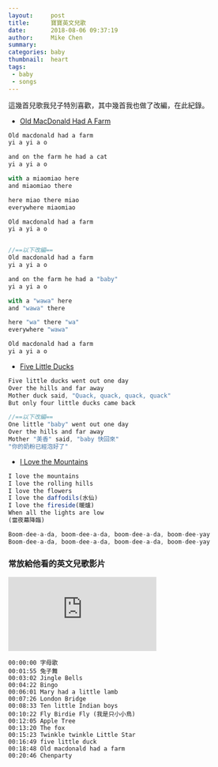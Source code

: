 ```yaml
---
layout:     post
title:      寶寶英文兒歌
date:       2018-08-06 09:37:19
author:     Mike Chen
summary:    
categories: baby
thumbnail:  heart
tags:
 - baby
 - songs
---
```


這幾首兒歌我兒子特別喜歡，其中幾首我也做了改編，在此紀錄。

* [Old MacDonald Had A Farm](https://www.youtube.com/watch?v=lxBdN_8ltR8)

```js
Old macdonald had a farm
yi a yi a o

and on the farm he had a cat
yi a yi a o

with a miaomiao here
and miaomiao there

here miao there miao
everywhere miaomiao

Old macdonald had a farm
yi a yi a o


//==以下改編==
Old macdonald had a farm
yi a yi a o

and on the farm he had a "baby"
yi a yi a o

with a "wawa" here
and "wawa" there

here "wa" there "wa"
everywhere "wawa"

Old macdonald had a farm
yi a yi a o

```

* [Five Little Ducks](https://www.youtube.com/watch?v=5NUiGQpQFAM)

```js
Five little ducks went out one day 
Over the hills and far away
Mother duck said, "Quack, quack, quack, quack"
But only four little ducks came back

//==以下改編==
One little "baby" went out one day 
Over the hills and far away
Mother "美香" said, "baby 快回來"
"你的奶粉已經泡好了"

```

* [I Love the Mountains](https://www.youtube.com/watch?v=VCPg3Bx1vf0)

```js
I love the mountains 
I love the rolling hills 
I love the flowers
I love the daffodils(水仙)
I love the fireside(暖爐)
When all the lights are low 
(當夜幕降臨)

Boom-dee-a-da, boom-dee-a-da, boom-dee-a-da, boom-dee-yay
Boom-dee-a-da, boom-dee-a-da, boom-dee-a-da, boom-dee-yay
```





### 常放給他看的英文兒歌影片

<div class="videoWrapper">
    <iframe src="https://www.youtube.com/embed/_EdEB_BuSFw" frameborder="0" allow="autoplay; encrypted-media" allowfullscreen></iframe>
</div>

```
00:00:00 字母歌
00:01:55 兔子舞
00:03:02 Jingle Bells
00:04:22 Bingo
00:06:01 Mary had a little lamb
00:07:26 London Bridge
00:08:33 Ten little Indian boys
00:10:22 Fly Birdie Fly (我是只小小鳥)
00:12:05 Apple Tree
00:13:20 The fox
00:15:23 Twinkle twinkle Little Star
00:16:49 five little duck 
00:18:48 Old macdonald had a farm
00:20:46 Chenparty
```